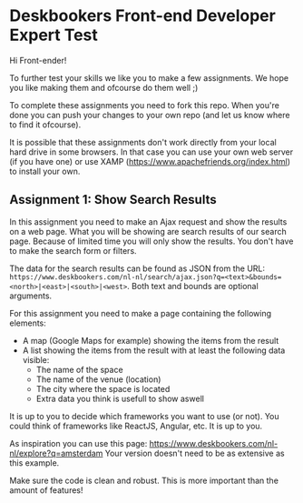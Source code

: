 # Deskbookers Front-end Developer Expert Test

Hi Front-ender!

To further test your skills we like you to make a few assignments. We hope you like making them and ofcourse do them well ;)

To complete these assignments you need to fork this repo. When you're done you can push your changes to your own repo (and let us know where to find it ofcourse).

It is possible that these assignments don't work directly from your local hard drive in some browsers. In that case you can use your own web server (if you have one) or use XAMP (https://www.apachefriends.org/index.html) to install your own.

## Assignment 1: Show Search Results

In this assignment you need to make an Ajax request and show the results on a web page. What you will be showing are search results of our search page. Because of limited time you will only show the results. You don't have to make the search form or filters.

The data for the search results can be found as JSON from the URL: `https://www.deskbookers.com/nl-nl/search/ajax.json?q=<text>&bounds=<north>|<east>|<south>|<west>`. Both text and bounds are optional arguments.

For this assignment you need to make a page containing the following elements:

* A map (Google Maps for example) showing the items from the result
* A list showing the items from the result with at least the following data visible:
  * The name of the space
  * The name of the venue (location)
  * The city where the space is located
  * Extra data you think is usefull to show aswell

It is up to you to decide which frameworks you want to use (or not). You could think of frameworks like ReactJS, Angular, etc. It is up to you.

As inspiration you can use this page: https://www.deskbookers.com/nl-nl/explore?q=amsterdam
Your version doesn't need to be as extensive as this example.

Make sure the code is clean and robust. This is more important than the amount of features!
